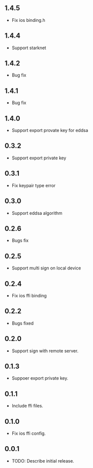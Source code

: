## 1.4.5

* Fix ios binding.h
## 1.4.4

* Support starknet

## 1.4.2

* Bug fix
## 1.4.1

* Bug fix
## 1.4.0

* Support export provate key for eddsa
## 0.3.2

* Support export private key
## 0.3.1

* Fix keypair type error
## 0.3.0

* Support eddsa algorithm
## 0.2.6

* Bugs fix
## 0.2.5

* Support multi sign on local device
## 0.2.4

* Fix ios ffi binding
## 0.2.2

* Bugs fixed
## 0.2.0

* Support sign with remote server.
## 0.1.3

* Suppoer export private key.
## 0.1.1

* Include ffi files.
## 0.1.0

* Fix ios ffi config.
## 0.0.1

* TODO: Describe initial release.
